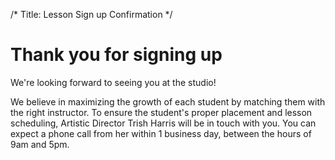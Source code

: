 /*
Title: Lesson Sign up Confirmation
*/

<div class="container">
	<div class="page-header">
		<h1><span class="registration-successful glyphicon glyphicon-ok"></span> Thank you for signing up</h1>
		<p class="lead">We're looking forward to seeing you at the studio!</p>
	</div>
</div>

<div class="container">
	<div class="row">
		<div class="col-xs-12">
			<div class="well">
				<p class="lead">We believe in maximizing the growth of each student by matching them with the right instructor.  To ensure the student's proper placement and lesson scheduling, Artistic Director Trish Harris will be in touch with you.  You can expect a phone call from her within 1 business day, between the hours of 9am and 5pm.</p>
			</div>
		</div>
	</div>
</div>
